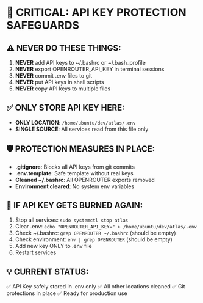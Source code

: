 # 🔐 CRITICAL: API KEY PROTECTION SAFEGUARDS

## ⚠️  NEVER DO THESE THINGS:
1. **NEVER** add API keys to ~/.bashrc or ~/.bash_profile
2. **NEVER** export OPENROUTER_API_KEY in terminal sessions
3. **NEVER** commit .env files to git
4. **NEVER** put API keys in shell scripts
5. **NEVER** copy API keys to multiple files

## ✅ ONLY STORE API KEY HERE:
- **ONLY LOCATION**: `/home/ubuntu/dev/atlas/.env`
- **SINGLE SOURCE**: All services read from this file only

## 🛡️ PROTECTION MEASURES IN PLACE:
- **.gitignore**: Blocks all API keys from git commits
- **.env.template**: Safe template without real keys
- **Cleaned ~/.bashrc**: All OPENROUTER exports removed
- **Environment cleared**: No system env variables

## 🚨 IF API KEY GETS BURNED AGAIN:
1. Stop all services: `sudo systemctl stop atlas`
2. Clear .env: `echo "OPENROUTER_API_KEY=" > /home/ubuntu/dev/atlas/.env`
3. Check ~/.bashrc: `grep OPENROUTER ~/.bashrc` (should be empty)
4. Check environment: `env | grep OPENROUTER` (should be empty)
5. Add new key ONLY to .env file
6. Restart services

## 💡 CURRENT STATUS:
✅ API Key safely stored in .env only
✅ All other locations cleaned
✅ Git protections in place
✅ Ready for production use
